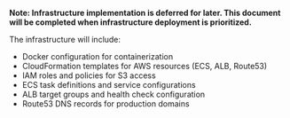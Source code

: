 **Note: Infrastructure implementation is deferred for later. This document will be completed when infrastructure deployment is prioritized.**

The infrastructure will include:
- Docker configuration for containerization
- CloudFormation templates for AWS resources (ECS, ALB, Route53)
- IAM roles and policies for S3 access
- ECS task definitions and service configurations
- ALB target groups and health check configuration
- Route53 DNS records for production domains 